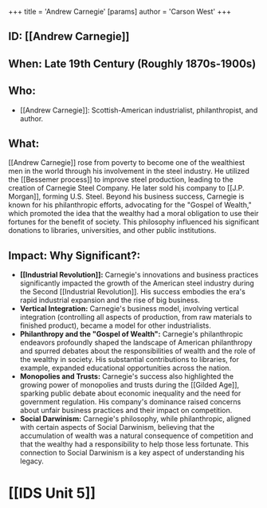 +++
 title = 'Andrew Carnegie'
[params]
	author = 'Carson West'
+++
## ID: [[Andrew Carnegie]]

## When: Late 19th Century (Roughly 1870s-1900s)

## Who: 
* [[Andrew Carnegie]]:  Scottish-American industrialist, philanthropist, and author.

## What: 
[[Andrew Carnegie]] rose from poverty to become one of the wealthiest men in the world through his involvement in the steel industry.  He utilized the [[Bessemer process]] to improve steel production, leading to the creation of Carnegie Steel Company.  He later sold his company to [[J.P. Morgan]], forming U.S. Steel.  Beyond his business success, Carnegie is known for his philanthropic efforts, advocating for the "Gospel of Wealth," which promoted the idea that the wealthy had a moral obligation to use their fortunes for the benefit of society. This philosophy influenced his significant donations to libraries, universities, and other public institutions.

## Impact: Why Significant?:
* **[[Industrial Revolution]]:** Carnegie's innovations and business practices significantly impacted the growth of the American steel industry during the Second [[Industrial Revolution]].  His success embodies the era's rapid industrial expansion and the rise of big business.
* **Vertical Integration:** Carnegie's business model, involving vertical integration (controlling all aspects of production, from raw materials to finished product), became a model for other industrialists.
* **Philanthropy and the "Gospel of Wealth":**  Carnegie's philanthropic endeavors profoundly shaped the landscape of American philanthropy and spurred debates about the responsibilities of wealth and the role of the wealthy in society.  His substantial contributions to libraries, for example, expanded educational opportunities across the nation.
* **Monopolies and Trusts:** Carnegie's success also highlighted the growing power of monopolies and trusts during the [[Gilded Age]], sparking public debate about economic inequality and the need for government regulation.  His company's dominance raised concerns about unfair business practices and their impact on competition.
* **Social Darwinism:** Carnegie's philosophy, while philanthropic, aligned with certain aspects of Social Darwinism, believing that the accumulation of wealth was a natural consequence of competition and that the wealthy had a responsibility to help those less fortunate.  This connection to Social Darwinism is a key aspect of understanding his legacy.

# [[IDS Unit 5]]